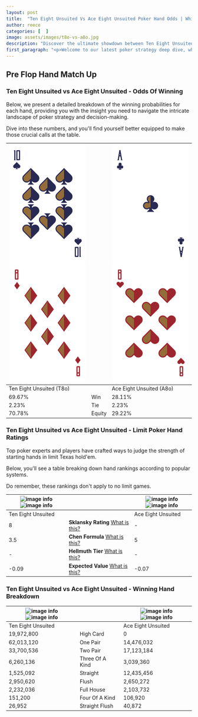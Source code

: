 ```yaml
---
layout: post
title:  "Ten Eight Unsuited Vs Ace Eight Unsuited Poker Hand Odds | Which Is The Better Hand In Poker? A Complete Guide"
author: reece
categories: [  ]
image: assets/images/t8o-vs-a8o.jpg
description: "Discover the ultimate showdown between Ten Eight Unsuited and Ace Eight Unsuited in poker! Uncover the odds, strategies, and scenarios where one hand triumphs over the other. Get ready to up your poker game with this thrilling analysis."
first_paragraph: "<p>Welcome to our latest poker strategy deep dive, where we're pitting two distinct hands against each other in a high-stakes showdown: Ten Eight Unsuited vs Ace Eight Unsuited.</p><p>In the dynamic world of poker, every decision counts, and knowing which hand holds the upper hand is key to your success at the table.</p><p>In this article, we'll dissect these two hands, explore the scenarios where one dominates the other, and equip you with the knowledge to make strategic choices that can tip the odds in your favor.</p><p>Get ready to unravel the intriguing dynamics of these poker hands and elevate your game to new heights.</p>"
---
```




[comment]: # (sp0)

## Pre Flop Hand Match Up

<div class="table hand-ratings" markdown="1"> 



### Ten Eight Unsuited vs Ace Eight Unsuited - Odds Of Winning

Below, we present a detailed breakdown of the winning probabilities for each hand, providing you with the insight you need to navigate the intricate landscape of poker strategy and decision-making. 

Dive into these numbers, and you'll find yourself better equipped to make those crucial calls at the table.


    
| ![image info](assets/images/hand1/t.png) ![image info](assets/images/hand1/8o.png) |  | ![image info](assets/images/hand2/a.png) ![image info](assets/images/hand2/8o.png) |
| -------- | -------- | -------- |
| Ten Eight Unsuited (T8o) |  | Ace Eight Unsuited (A8o) |
| 69.67% | Win | 28.11% |
| 2.23% | Tie | 2.23% |
| 70.78% | Equity | 29.22% |




[comment]: # (sp1)



### Ten Eight Unsuited vs Ace Eight Unsuited - Limit Poker Hand Ratings

Top poker experts and players have crafted ways to judge the strength of starting hands in limit Texas hold'em. 

Below, you'll see a table breaking down hand rankings according to popular systems. 

Do remember, these rankings don't apply to no limit games.


    
| ![image info](https://www.riverpairs.com/assets/images/hand1/t.png) ![image info](https://www.riverpairs.com/assets/images/hand1/8o.png) |  | ![image info](https://www.riverpairs.com/assets/images/hand2/a.png) ![image info](https://www.riverpairs.com/assets/images/hand2/8o.png) |
| -------- | -------- | -------- |
| Ten Eight Unsuited |  | Ace Eight Unsuited |
| 8 | **Sklansky Rating** [What is this?](/sklansky-rating-explained) | - |
| 3.5 | **Chen Formula** [What is this?](/chen-formula-explained) | 5 |
| - | **Hellmuth Tier** [What is this?](/Hellmuth-tier-explained) | - |
| -0.09 | **Expected Value** [What is this?](/expected-value-explained) | -0.07 |




[comment]: # (sp2)



### Ten Eight Unsuited vs Ace Eight Unsuited - Winning Hand Breakdown


    
| ![image info](https://www.riverpairs.com/assets/images/hand1/t.png) ![image info](https://www.riverpairs.com/assets/images/hand1/8o.png) |  | ![image info](https://www.riverpairs.com/assets/images/hand2/a.png) ![image info](https://www.riverpairs.com/assets/images/hand2/8o.png) |
| -------- | -------- | -------- |
| Ten Eight Unsuited |  | Ace Eight Unsuited |
| 19,972,800 | High Card | 0 |
| 62,013,120 | One Pair | 14,476,032 |
| 33,700,536 | Two Pair | 17,123,184 |
| 6,260,136 | Three Of A Kind | 3,039,360 |
| 1,525,092 | Straight | 12,435,456 |
| 2,950,620 | Flush | 2,650,272 |
| 2,232,036 | Full House | 2,103,732 |
| 151,200 | Four Of A Kind | 106,920 |
| 26,952 | Straight Flush | 40,872 |




[comment]: # (sp3)



</div>

[comment]: # (sp4)



[comment]: # (sp5)

